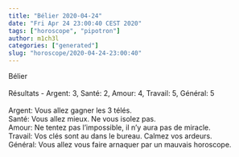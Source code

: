 ```yaml
---
title: "Bélier 2020-04-24"
date: "Fri Apr 24 23:00:40 CEST 2020"
tags: ["horoscope", "pipotron"]
author: m1ch3l
categories: ["generated"]
slug: "horoscope/2020-04-24-23:00:40"
---
```


Bélier<br>
<br>
Résultats - Argent: 3, Santé: 2, Amour: 4, Travail: 5, Général: 5<br>
<br>
Argent:  Vous allez gagner les 3 télés. <br>
Santé:   Vous allez mieux. Ne vous isolez pas.<br>
Amour:   Ne tentez pas l’impossible, il n’y aura pas de miracle. <br>
Travail: Vos clés sont au dans le bureau. Calmez vos ardeurs.<br>
Général: Vous allez vous faire arnaquer par un mauvais horoscope.<br>
